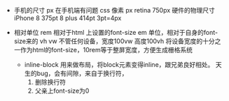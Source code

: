 - 手机的尺寸
  px 在手机端有问题
  css 像素 px retina 750px
  硬件的物理尺寸 iPhone 8 375pt 8 plus 414pt  3pt=4px

- 相对单位
  rem 相对于html 上设置的font-size
  em 单位，相对于自身的font-size来的
  vh vw 不管任何设备，宽度100vw 高度100vh
  将设备宽度的十分之一作为html的font-size，10rem等于整屏宽度，方便生成栅格系统

  - inline-block
    用来做布局，将block元素变得inline，跟兄弟良好相处。
    天生的bug，会有间隙，来自于换行符，
    1. 删除换行符
    2. 父亲上font-size为0